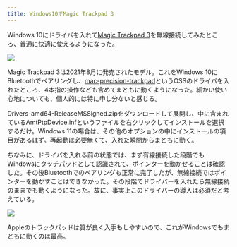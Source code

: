 ```yaml
---
title: Windows10でMagic Trackpad 3
---
```

Windows 10にドライバを入れて[Magic Trackpad 3](https://www.amazon.co.jp/dp/B09BTT6FJ9)を無線接続してみたところ、普通に快適に使えるようになった。

![](https://lh4.googleusercontent.com/WmSxXDVB-Ua80YxwwuFabeBYj0fJYEC-FjRJxMfkH0MzeDm9LwlkhOq9f5OqHXsQnD4TYjCZwdC0vB1280vp_8H6PRF8JabljLLOUgM8Dq1gKSMF7E6P3a2GgvvSg8PClcdKN3jPr-Wq-VwLvE_oCjrtHas5xr8JCd_U_PpejOvCMG3AIJXmvawyS1PUIQ)

Magic Trackpad 3は2021年8月に発売されたモデル。これをWindows 10にBluetoothでペアリングし、[mac-precision-trackpad](https://github.com/imbushuo/mac-precision-touchpad)というOSSのドライバを入れたところ、4本指の操作なども含めてまともに動くようになった。細かい使い心地についても、個人的には特に申し分ないと感じる。

Drivers-amd64-ReleaseMSSigned.zipをダウンロードして展開し、中に含まれているAmtPtpDevice.infというファイルを右クリックしてインストールを選択するだけ。Windows 11の場合は、その他のオプションの中にインストールの項目があるはず。再起動は必要無くて、入れた瞬間からまともに動く。

ちなみに、ドライバを入れる前の状態では、まず有線接続した段階でもWindowsにタッチパッドとして認識されて、ポインターを動かせることは確認した。その後Bluetoothでのペアリングも正常に完了したが、無線接続ではポインターを動かすことはできなかった。その段階でドライバーを入れたら無線接続のままでも動くようになった。故に、事実上このドライバーの導入は必須だと考えている。

![](https://lh3.googleusercontent.com/27jBH9IQIMjjmTVh6fLdkQEfyEAmhuvU6RwuAR6LuykCJniuf8VtOn--ioG2Rku-90Rhr2tLDWN75Y_VNwJceqPCUaKTzFT7CJ9UGPEydwSyTjIwwtnSzPgu-p8F4yK-fEbmrDRrNgUO5aNoVwplVUYTS0bhSEOrdP5luj1Wm5a6QhZZ7DEMHBKk11TzNQ)

Appleのトラックパッドは質が良く入手もしやすいので、これがWindowsでもまともに動くのは最高。

